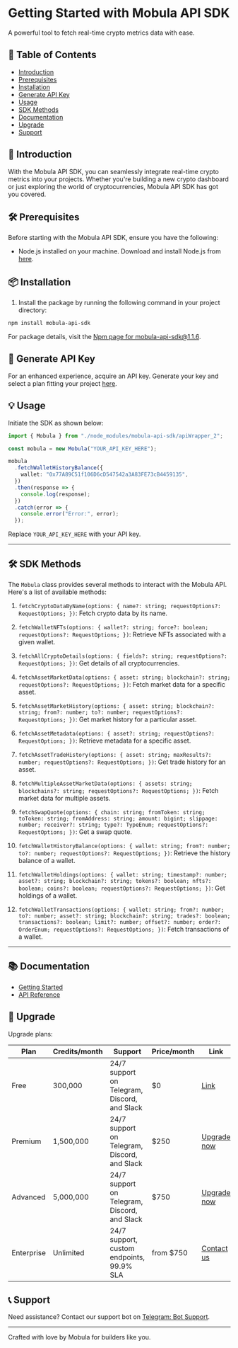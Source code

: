 # Getting Started with Mobula API SDK 

A powerful tool to fetch real-time crypto metrics data with ease.

## 📑 Table of Contents

- [Introduction](#-introduction)
- [Prerequisites](#-prerequisites)
- [Installation](#-installation)
- [Generate API Key](#-generate-api-key)
- [Usage](#-usage)
- [SDK Methods](#-sdk-methods)
- [Documentation](#-documentation)
- [Upgrade](#-upgrade)
- [Support](#-support)

## 🌟 Introduction

With the Mobula API SDK, you can seamlessly integrate real-time crypto metrics into your projects. Whether you're building a new crypto dashboard or just exploring the world of cryptocurrencies, Mobula API SDK has got you covered.

## 🛠 Prerequisites

Before starting with the Mobula API SDK, ensure you have the following:

- Node.js installed on your machine. Download and install Node.js from [here](https://nodejs.org/).

## 📦 Installation

1. Install the package by running the following command in your project directory:

```bash
npm install mobula-api-sdk
```

For package details, visit the [Npm page for mobula-api-sdk@1.1.6](https://www.npmjs.com/package/mobula-api-sdk/v/1.1.6).

## 🔑 Generate API Key

For an enhanced experience, acquire an API key. Generate your key and select a plan fitting your project [here](https://developer.mobula.fi/reference/intro/authentication).

## 💡 Usage

Initiate the SDK as shown below:

```typescript
import { Mobula } from "./node_modules/mobula-api-sdk/apiWrapper_2";

const mobula = new Mobula("YOUR_API_KEY_HERE");

mobula
  .fetchWalletHistoryBalance({
    wallet: "0x77A89C51f106D6cD547542a3A83FE73cB4459135",
  })
  .then(response => {
    console.log(response);
  })
  .catch(error => {
    console.error("Error:", error);
  });
```

Replace `YOUR_API_KEY_HERE` with your API key.

---

## 🛠 SDK Methods

The `Mobula` class provides several methods to interact with the Mobula API. Here's a list of available methods:

1. `fetchCryptoDataByName(options: { name?: string; requestOptions?: RequestOptions; })`: Fetch crypto data by its name.
   
2. `fetchWalletNFTs(options: { wallet?: string; force?: boolean; requestOptions?: RequestOptions; })`: Retrieve NFTs associated with a given wallet.
   
3. `fetchAllCryptoDetails(options: { fields?: string; requestOptions?: RequestOptions; })`: Get details of all cryptocurrencies.
   
4. `fetchAssetMarketData(options: { asset: string; blockchain?: string; requestOptions?: RequestOptions; })`: Fetch market data for a specific asset.
   
5. `fetchAssetMarketHistory(options: { asset: string; blockchain?: string; from?: number; to?: number; requestOptions?: RequestOptions; })`: Get market history for a particular asset.
   
6. `fetchAssetMetadata(options: { asset?: string; requestOptions?: RequestOptions; })`: Retrieve metadata for a specific asset.
   
7. `fetchAssetTradeHistory(options: { asset: string; maxResults?: number; requestOptions?: RequestOptions; })`: Get trade history for an asset.
   
8. `fetchMultipleAssetMarketData(options: { assets: string; blockchains?: string; requestOptions?: RequestOptions; })`: Fetch market data for multiple assets.
   
9. `fetchSwapQuote(options: { chain: string; fromToken: string; toToken: string; fromAddress: string; amount: bigint; slippage: number; receiver?: string; type?: TypeEnum; requestOptions?: RequestOptions; })`: Get a swap quote.
   
10. `fetchWalletHistoryBalance(options: { wallet: string; from?: number; to?: number; requestOptions?: RequestOptions; })`: Retrieve the history balance of a wallet.
    
11. `fetchWalletHoldings(options: { wallet: string; timestamp?: number; asset?: string; blockchain?: string; tokens?: boolean; nfts?: boolean; coins?: boolean; requestOptions?: RequestOptions; })`: Get holdings of a wallet.
    
12. `fetchWalletTransactions(options: { wallet: string; from?: number; to?: number; asset?: string; blockchain?: string; trades?: boolean; transactions?: boolean; limit?: number; offset?: number; order?: OrderEnum; requestOptions?: RequestOptions; })`: Fetch transactions of a wallet.

---

## 📚 Documentation

- [Getting Started](https://developer.mobula.fi/reference/getting-started)
- [API Reference](https://developer.mobula.fi/reference/introduction-copy)

## 🔄 Upgrade

Upgrade plans:

| Plan        | Credits/month | Support | Price/month | Link         |
|-------------|---------------|---------|-------------|--------------|
| Free        | 300,000       | 24/7 support on Telegram, Discord, and Slack | $0 | [Link](https://developer.mobula.fi/reference/introduction-copy) |
| Premium     | 1,500,000     | 24/7 support on Telegram, Discord, and Slack | $250 | [Upgrade now](https://checkout.stripe.com/c/pay/plink_1NrSA0FPgmBnPcIqOkueK6R8#fidkdWxOYHwnPyd1blppbHNgWjA0S3VqMm9DVWJoR2tVZkx0NDB1STc2MnRXcjRHZE5AZmhEPT1iMUBKUG9tXDU1MnV2bTVEYUhhcnJrT2Y3dE5TX2hRfGhqZkgxS0BBfHN1NFd2f1RfYDdjNTVPYFJrdEE0TicpJ3VpbGtuQH11anZgYUxhJz8nYFNkMnIzN20wNnxcNV9kMG5uJyknd2BjYHd3YHdKd2xibGsnPydtcXF1dj8qKmFgc2BpanVgdytoamdwaWQrY2wqJ3gl) |
| Advanced    | 5,000,000     | 24/7 support on Telegram, Discord, and Slack | $750 | [Upgrade now](https://checkout.stripe.com/c/pay/cs_live_b1jPve4PMttJ3SCsHKVf6p1pw2P9qvN0grFWevQkL6e54QgJvJ0PkCrA94#fidkdWxOYHwnPyd1blppbHNgWjA0S3VqMm9DVWJoR2tVZkx0NDB1STc2MnRXcjRHZE5AZmhEPT1iMUBKUG9tXDU1MnV2bTVEYUhhcnJrT2Y3dE5TX2hRfGhqZkgxS0BBfHN1NFd2f1RfYDdjNTVPYFJrdEE0TicpJ3VpbGtuQH11anZgYUxhJz8nY19gZExsM31pM0lkYlw9Y1xfJyknd2BjYHd3YHdKd2xibGsnPydtcXF1dj8qKmFgc2BpanVgdytoamdwaWQrY2wqJ3gl) |
| Enterprise  | Unlimited     | 24/7 support, custom endpoints, 99.9% SLA | from $750 | [Contact us](https://t.me/MobulaPartnerBot?start=Enterprise) |

## 📞 Support

Need assistance? Contact our support bot on [Telegram: Bot Support](https://t.me/MobulaPartnerBot?start=Mobula_API_Support).

---

Crafted with love by Mobula for builders like you.
